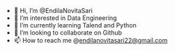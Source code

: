 - 👋 Hi, I’m @EndilaNovitaSari
- 👀 I’m interested in Data Engineering
- 🌱 I’m currently learning Talend and Python
- 💞️ I’m looking to collaborate on Github
- 📫 How to reach me @endilanovitasari22@gmail.com

<!---
EndilaNovitaSari/EndilaNovitaSari is a ✨ special ✨ repository because its `README.md` (this file) appears on your GitHub profile.
You can click the Preview link to take a look at your changes.
--->
